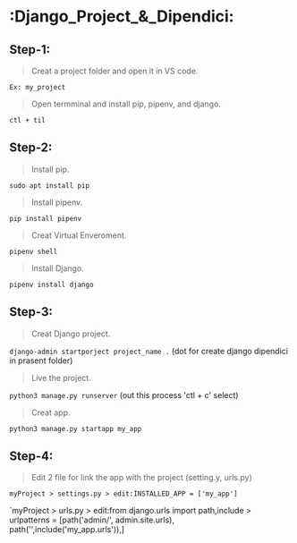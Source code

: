 :Django_Project_&_Dipendici:
============================
Step-1:
-------
> Creat a project folder and open it in VS code.

`Ex: my_project`

> Open termminal and install pip, pipenv, and django.

`ctl + til`

Step-2:
-------
> Install pip.

`sudo apt install pip`

> Install pipenv.

`pip install pipenv`

> Creat Virtual Enveroment.

`pipenv shell`

> Install Django.

`pipenv install django`

Step-3:
-------
> Creat Django project.

`django-admin startporject project_name .` (dot for create django dipendici in prasent folder)

> Live the project.

`python3 manage.py runserver` (out this process 'ctl + c' select)

> Creat app.

`python3 manage.py startapp my_app`

Step-4:
-------
> Edit 2 file for link the app with the project (setting.y, urls.py)

`myProject > settings.py > edit:INSTALLED_APP = ['my_app']`

`myProject > urls.py > edit:from django.urls import path,include > urlpatterns = [path('admin/', admin.site.urls), path('',include('my_app.urls')),]




